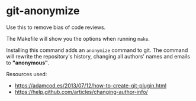 # git-anonymize

Use this to remove bias of code reviews.

The Makefile will show you the options when running `make`.

Installing this command adds an `anonymize` command to git. The command will rewrite the repository's history, changing all authors' names and emails to **"anonymous"**.

Resources used:

* https://adamcod.es/2013/07/12/how-to-create-git-plugin.html
* https://help.github.com/articles/changing-author-info/

